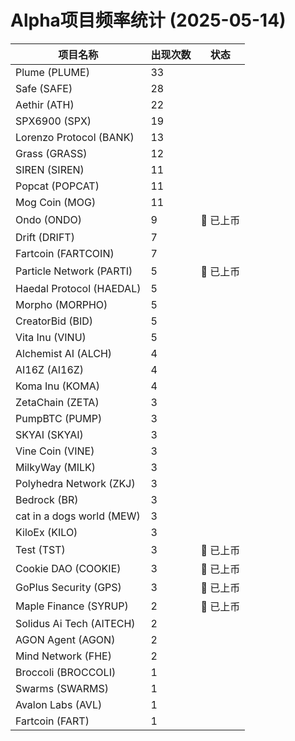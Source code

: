 # Alpha项目频率统计 (2025-05-14)

| 项目名称 | 出现次数 | 状态 |
| --- | --- | --- |
| Plume (PLUME) | 33 |  |
| Safe (SAFE) | 28 |  |
| Aethir (ATH) | 22 |  |
| SPX6900 (SPX) | 19 |  |
| Lorenzo Protocol (BANK) | 13 |  |
| Grass (GRASS) | 12 |  |
| SIREN (SIREN) | 11 |  |
| Popcat (POPCAT) | 11 |  |
| Mog Coin (MOG) | 11 |  |
| Ondo (ONDO) | 9 | 🔔 已上币 |
| Drift (DRIFT) | 7 |  |
| Fartcoin (FARTCOIN) | 7 |  |
| Particle Network (PARTI) | 5 | 🔔 已上币 |
| Haedal Protocol (HAEDAL) | 5 |  |
| Morpho (MORPHO) | 5 |  |
| CreatorBid (BID) | 5 |  |
| Vita Inu (VINU) | 5 |  |
| Alchemist AI (ALCH) | 4 |  |
| AI16Z (AI16Z) | 4 |  |
| Koma Inu (KOMA) | 4 |  |
| ZetaChain (ZETA) | 3 |  |
| PumpBTC (PUMP) | 3 |  |
| SKYAI (SKYAI) | 3 |  |
| Vine Coin (VINE) | 3 |  |
| MilkyWay (MILK) | 3 |  |
| Polyhedra Network (ZKJ) | 3 |  |
| Bedrock (BR) | 3 |  |
| cat in a dogs world (MEW) | 3 |  |
| KiloEx (KILO) | 3 |  |
| Test (TST) | 3 | 🔔 已上币 |
| Cookie DAO (COOKIE) | 3 | 🔔 已上币 |
| GoPlus Security (GPS) | 3 | 🔔 已上币 |
| Maple Finance (SYRUP) | 2 | 🔔 已上币 |
| Solidus Ai Tech (AITECH) | 2 |  |
| AGON Agent (AGON) | 2 |  |
| Mind Network (FHE) | 2 |  |
| Broccoli (BROCCOLI) | 1 |  |
| Swarms (SWARMS) | 1 |  |
| Avalon Labs (AVL) | 1 |  |
| Fartcoin (FART) | 1 |  |
